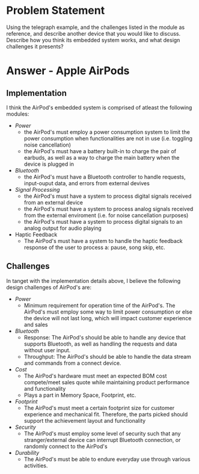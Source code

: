 # Problem Statement
Using the telegraph example, and the challenges listed in the module as reference, and describe
another device that you would like to discuss. Describe how you think its embedded system
works, and what design challenges it presents?

# Answer - Apple AirPods
## Implementation
I think the AirPod's embedded system is comprised of atleast the following modules:
- *Power* 
  - the AirPod's must employ a power consumption system to limit the power consumption when functionalities are not in use (i.e. toggling noise cancellation)
  - the AirPod's must have a battery built-in to charge the pair of earbuds, as well as a way to charge the main battery when the device is plugged in
- *Bluetooth*
  - the AirPod's must have a Bluetooth controller to handle requests, input-ouput data, and errors from external devives
- *Signal Processing*
  - the AirPod's must have a system to process digital signals received from an external device
  - the AirPod's must have a system to process analog signals received from the external enviroment (i.e. for noise cancellation purposes)
  - the AirPod's must have a system to process digital signals to an analog output for audio playing  
- Haptic Feedback
  - The AirPod's must have a system to handle the haptic feedback response of the user to process a: pause, song skip, etc.
  
## Challenges
In tanget with the implementation details above, I believe the following design challenges of AirPod's are:
- *Power*
  - Minimum requirement for operation time of the AirPod's. The AirPod's must employ some way to limit power consumption or else the device will not last long, which will impact customer experience and sales
- *Bluetooth*
  - Response: The AirPod's should be able to handle any device that supports Bluetooth, as well as handling the requests and data without user input.
  - Throughput: The AirPod's should be able to handle the data stream and commands from a connect device. 
- *Cost*
  - The AirPod's hardware must meet an expected BOM cost compete/meet sales quote while maintaining product performance and functionality
  - Plays a part in Memory Space, Footprint, etc. 
- *Footprint*
  - The AirPod's must meet a certain footprint size for customer experience and mechanical fit. Therefore, the parts picked should support the achievement layout and functionality
- *Security*
  - The AirPod's must employ some level of security such that any stranger/external device can interrupt Bluetooth connection, or randomly connect to the AirPod's
- *Durability*
  - The AirPod's must be able to endure everyday use through various activities. 


